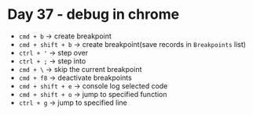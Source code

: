 <!--
 * @Author: Ada J
 * @Date: 2022-07-16 14:37:53
 * @LastEditTime: 2022-07-16 15:06:26
 * @Description: 
-->
# Day 37 - debug in chrome

* `cmd + b` -> create breakpoint
* `cmd + shift + b` -> create breakpoint(save records in `Breakpoints` list)
* `ctrl + '` -> step over
* `ctrl + ;` -> step into
* `cmd + \` -> skip the current breakpoint
* `cmd + f8` -> deactivate breakpoints
* `cmd + shift + e` -> console log selected code
* `cmd + shift + o` -> jump to specified function
* `ctrl + g` -> jump to specified line